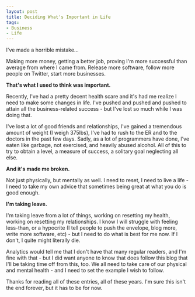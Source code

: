 ```yaml
---
layout: post
title: Deciding What's Important in Life
tags:
- Business
- Life
---
```

I've made a horrible mistake...

Making more money, getting a better job, proving I'm more successful than average from where I came from.  Release more software, follow more people on Twitter, start more businesses.

**That's what I used to think was important.**

Recently, I've had a pretty decent health scare and it's had me realize I need to make some changes in life.  I've pushed and pushed and pushed to attain all the business-related success - but I've lost so much while I was doing that.  

I've lost a lot of good friends and relationships, I've gained a tremendous amount of weight (I weigh 375lbs), I've had to rush to the ER and to the doctors in the past few days.  Sadly, as a lot of programmers have done, I've eaten like garbage, not exercised, and heavily abused alcohol.  All of this to try to obtain a level, a measure of success, a solitary goal neglecting all else.

**And it's made me broken.**

Not just physically, but mentally as well.  I need to reset, I need to live a life - I need to take my own advice that sometimes being great at what you do is good enough.

**I'm taking leave.**

I'm taking leave from a lot of things, working on resetting my health, working on resetting my relationships.  I know I will struggle with feeling less-than, or a hypocrite (I tell people to push the envelope, blog more, write more software, etc) - but I need to do what is best for me now.  If I don't, I quite might literally die.

Analytics would tell me that I don't have that many regular readers, and I'm fine with that - but I did want anyone to know that does follow this blog that I'll be taking time off from this, too.  We all need to take care of our physical and mental health - and I need to set the example I wish to follow.

Thanks for reading all of these entries, all of these years.  I'm sure this isn't the end forever, but it has to be for now.